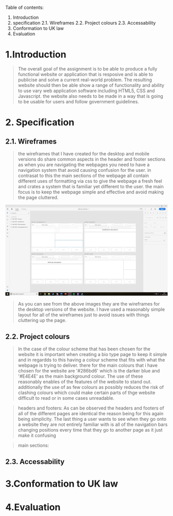 Table of contents:
1. Introduction
2. specification
    2.1. Wireframes
    2.2. Project colours
    2.3. Accessability
3. Conformation to UK law
4. Evaluation

# 1.Introduction

> The overall goal of the assignment is to be able to produce a fully functional website or application that is resposive and 
is able to publicise and solve a current real-world problem. The resulting website should then be able show a range of functionality
and ability to use vary web application software including HTML5, CSS and Javascript. the website also needs to be made in a 
way that is going to be usable for users and follow government guidelines.

# 2. Specification

## 2.1. Wireframes
> the wireframes that I have created for the desktop and mobile versions do share common aspects in the header and footer sections as
when you are navigating the webpages you need to have a navigation system that avoid causing confusion for the user. in contrasat to
this the main sections of the webpage all contain different uses of formatting via css to give the webpage a fresh feel and 
crates a system that is familiar yet different to the user. the main focus is to keep the webpage simple and effective and avoid
making the page cluttered.

![Desktop wireframes](/assignment1/Images/desktop_image.jpg)

> As you can see from the above images they are the wireframes for the desktop versions of the website. I have used a reasonably
simple layout for all of the wireframes just to avoid issues with things cluttering up the page.

## 2.2. Project colours
> In the case of the colour scheme that has been chosen for the website it is important when creating a bio type page to keep it
simple and in regardds to this having a colour scheme that fits with what the webpage is trying to deliver. there for the main
colours that i have chosen for the website are '#286bd6' which is the darker blue and '#E4E4E' as the main background colour. The use
of these reasonably enables of the features of the website to stand out. additionally the use of as few colours as possibly reduces
the risk of clashing colours which could make certain parts of thge website difficult to read or in some cases unreadable. 

>headers and footers:
As can be observed the headers and footers of all of the different pages are identical the reason being for this again being
simplicity. The last thing a user wants to see when they go onto a website they are not entirely familiar with is all of the 
navigation bars changing positions every time that they go to another page as it just make it confusing

>main sections:

## 2.3. Accessability

# 3.Conformation to UK law


# 4.Evaluation